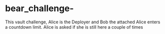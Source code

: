 # bear_challenge-
This vault challenge, Alice is the Deployer and Bob the attached 
Alice enters a countdown limit.
Alice is asked if she is still here a couple of times 

